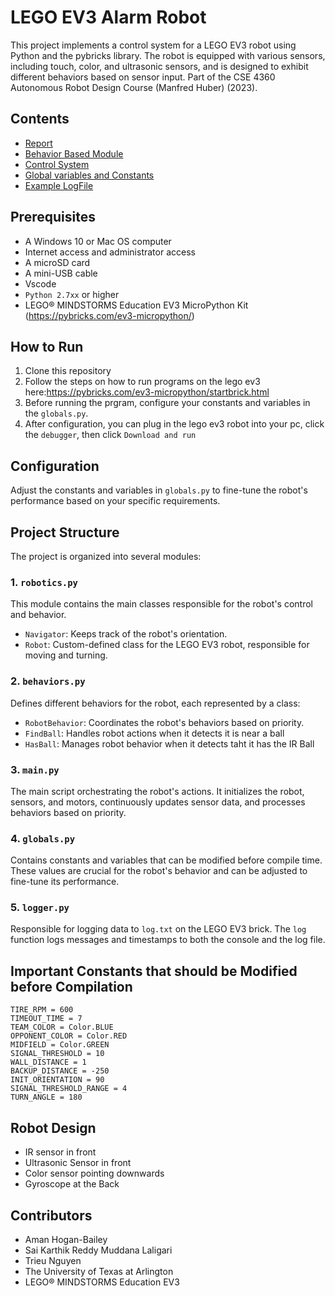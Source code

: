 # LEGO EV3 Alarm Robot 

This project implements a control system for a LEGO EV3 robot using Python and the pybricks library. The robot is equipped with various sensors, including touch, color, and ultrasonic sensors, and is designed to exhibit different behaviors based on sensor input. Part of the CSE 4360 Autonomous Robot Design Course (Manfred Huber) (2023).

## Contents
- [Report](report.pdf)
- [Behavior Based Module](behaviors.py)
- [Control System](robotics.py)
- [Global variables and Constants](globals.py)
- [Example LogFile](log.txt)


## Prerequisites
- A Windows 10 or Mac OS computer
- Internet access and administrator access
- A microSD card
- A mini-USB cable
- Vscode
- `Python 2.7xx` or higher
- LEGO® MINDSTORMS Education EV3 MicroPython Kit (https://pybricks.com/ev3-micropython/)


## How to Run

1. Clone this repository
2. Follow the steps on how to run programs on the lego ev3 here:https://pybricks.com/ev3-micropython/startbrick.html
3. Before running the prgram, configure your constants and variables in the `globals.py`.
4. After configuration, you can plug in the lego ev3 robot into your pc, click the `debugger`, then click `Download and run`


## Configuration

Adjust the constants and variables in `globals.py` to fine-tune the robot's performance based on your specific requirements.

## Project Structure

The project is organized into several modules:

### 1. `robotics.py`

This module contains the main classes responsible for the robot's control and behavior.

- `Navigator`: Keeps track of the robot's orientation.
- `Robot`: Custom-defined class for the LEGO EV3 robot, responsible for moving and turning.

### 2. `behaviors.py`

Defines different behaviors for the robot, each represented by a class:

- `RobotBehavior`: Coordinates the robot's behaviors based on priority.
- `FindBall`: Handles robot actions when it detects it is near a ball
- `HasBall`: Manages robot behavior when it detects taht it has the IR Ball


### 3. `main.py`

The main script orchestrating the robot's actions. It initializes the robot, sensors, and motors, continuously updates sensor data, and processes behaviors based on priority.

### 4. `globals.py`

Contains constants and variables that can be modified before compile time. These values are crucial for the robot's behavior and can be adjusted to fine-tune its performance.

### 5. `logger.py`

Responsible for logging data to `log.txt` on the LEGO EV3 brick. The `log` function logs messages and timestamps to both the console and the log file.

## Important Constants that should be Modified before Compilation

```
TIRE_RPM = 600
TIMEOUT_TIME = 7
TEAM_COLOR = Color.BLUE 
OPPONENT_COLOR = Color.RED
MIDFIELD = Color.GREEN
SIGNAL_THRESHOLD = 10
WALL_DISTANCE = 1
BACKUP_DISTANCE = -250
INIT_ORIENTATION = 90
SIGNAL_THRESHOLD_RANGE = 4
TURN_ANGLE = 180
```

## Robot Design
- IR sensor in front
- Ultrasonic Sensor in front
- Color sensor pointing downwards
- Gyroscope at the Back

## Contributors
- Aman Hogan-Bailey
- Sai Karthik Reddy Muddana Laligari
- Trieu Nguyen
- The University of Texas at Arlington
- LEGO® MINDSTORMS Education EV3
